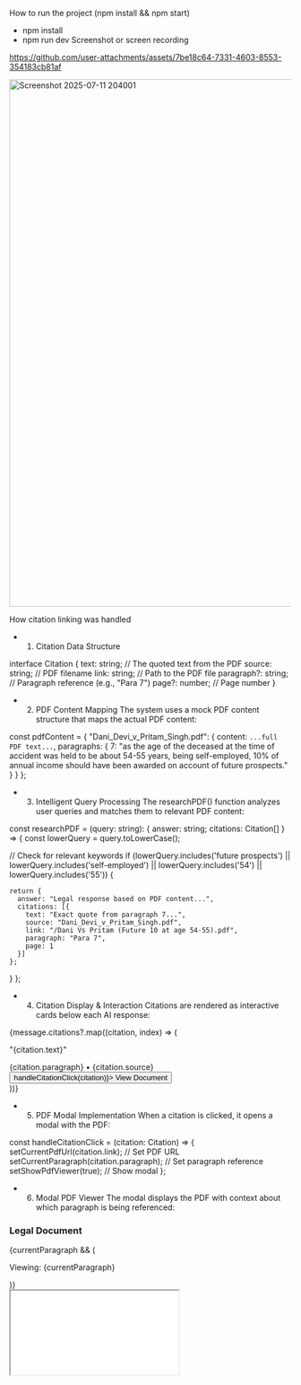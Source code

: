 How to run the project (npm install && npm start) 
- npm install
- npm run dev
Screenshot or screen recording


https://github.com/user-attachments/assets/7be18c64-7331-4603-8553-354183cb81af


<img width="1904" height="940" alt="Screenshot 2025-07-11 204001" src="https://github.com/user-attachments/assets/de68bf04-13a7-4d6f-a143-1d4eb12faa4c" />



How citation linking was handled

- 1. Citation Data Structure

interface Citation {
  text: string;        // The quoted text from the PDF
  source: string;      // PDF filename
  link: string;        // Path to the PDF file
  paragraph?: string;  // Paragraph reference (e.g., "Para 7")
  page?: number;       // Page number
}


- 2. PDF Content Mapping
The system uses a mock PDF content structure that maps the actual PDF content:


const pdfContent = {
  "Dani_Devi_v_Pritam_Singh.pdf": {
    content: `...full PDF text...`,
    paragraphs: {
      7: "as the age of the deceased at the time of accident was held to be about 54-55 years, being self-employed, 10% of annual income should have been awarded on account of future prospects."
    }
  }
};


- 3. Intelligent Query Processing
The researchPDF() function analyzes user queries and matches them to relevant PDF content:


const researchPDF = (query: string): { answer: string; citations: Citation[] } => {
  const lowerQuery = query.toLowerCase();
  
  // Check for relevant keywords
  if (lowerQuery.includes('future prospects') || 
      lowerQuery.includes('self-employed') || 
      lowerQuery.includes('54') || 
      lowerQuery.includes('55')) {
    
    return {
      answer: "Legal response based on PDF content...",
      citations: [{
        text: "Exact quote from paragraph 7...",
        source: "Dani_Devi_v_Pritam_Singh.pdf",
        link: "/Dani Vs Pritam (Future 10 at age 54-55).pdf",
        paragraph: "Para 7",
        page: 1
      }]
    };
  }
};


- 4. Citation Display & Interaction
Citations are rendered as interactive cards below each AI response:


{message.citations?.map((citation, index) => (
  <div key={index} className="citation-card">
    <p className="quoted-text">"{citation.text}"</p>
    <div className="citation-meta">
      <FileText className="icon" />
      <span>{citation.paragraph} • {citation.source}</span>
    </div>
    <button onClick={() => handleCitationClick(citation)}>
      <ExternalLink className="icon" />
      View Document
    </button>
  </div>
))}

        
- 5. PDF Modal Implementation
When a citation is clicked, it opens a modal with the PDF:


const handleCitationClick = (citation: Citation) => {
  setCurrentPdfUrl(citation.link);           // Set PDF URL
  setCurrentParagraph(citation.paragraph);   // Set paragraph reference
  setShowPdfViewer(true);                   // Show modal
};



- 6. Modal PDF Viewer
The modal displays the PDF with context about which paragraph is being referenced:


<div className="pdf-modal">
  <div className="modal-header">
    <h3>Legal Document</h3>
    {currentParagraph && (
      <p>Viewing: {currentParagraph}</p>
    )}
  </div>
  <iframe 
    src={currentPdfUrl} 
    className="pdf-iframe"
    title="Legal Document"
  />
</div>
